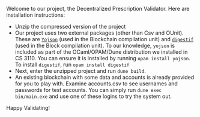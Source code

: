 Welcome to our project, the Decentralized Prescription Validator. Here are installation instructions:

- Unzip the compressed version of the project
- Our project uses two external packages (other than Csv and OUnit). These are [`Yojson`](https://github.com/ocaml-community/yojson) (used in the Blockchain compilation unit) and [`digestif`](https://github.com/mirage/digestif) (used in the Block compilation unit). To our knowledge, `yojson` is included as part of the OCaml/OPAM/Dune distribution we installed in CS 3110. You can ensure it is installed by running `opam install yojson`. To install `digestif`, run `opam install digestif`
- Next, enter the unzipped project and run `dune build`. 
- An existing blockchain with some data and accounts is already provided for you to play with. Examine accounts.csv to see usernames and passwords for test accounts. You can simply run `dune exec bin/main.exe` and use one of these logins to try the system out.

Happy Validating!
